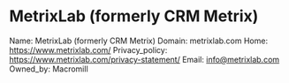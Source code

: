
# MetrixLab (formerly CRM Metrix)

Name: MetrixLab (formerly CRM Metrix)
Domain: metrixlab.com
Home: https://www.metrixlab.com/
Privacy_policy: https://www.metrixlab.com/privacy-statement/
Email: info@metrixlab.com
Owned_by: Macromill
